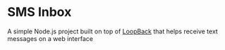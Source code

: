 # SMS Inbox

A simple Node.js project built on top of [LoopBack](http://loopback.io) that helps receive text messages on a web interface
